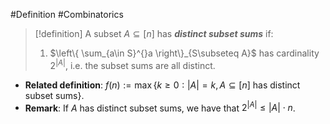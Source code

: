 #Definition #Combinatorics 

> [!definition]
> A subset $A\subseteq [n]$ has ***distinct subset sums*** if:
> 1. $\left\{  \sum_{a\in S}^{}a  \right\}_{S\subseteq A}$ has cardinality $2^{\left| A \right|}$, i.e. the subset sums are all distinct.
- **Related definition**: $f(n):=\max \{ k\geq  0: \left| A \right|=k, A\subseteq [n] \text{ has distinct subset sums}\}$.
- **Remark**: If $A$ has distinct subset sums, we have that $2^{\left| A \right|}\leq \left| A \right|\cdot n$. 